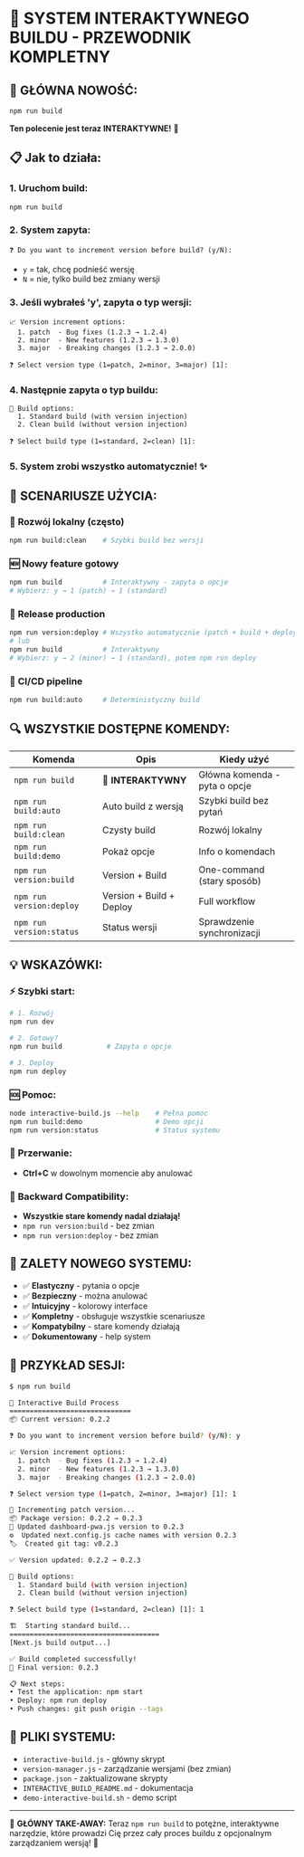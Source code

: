 # 🎉 SYSTEM INTERAKTYWNEGO BUILDU - PRZEWODNIK KOMPLETNY

## 🚀 **GŁÓWNA NOWOŚĆ:**

```bash
npm run build
```

**Ten polecenie jest teraz INTERAKTYWNE!** 🎯

## 📋 **Jak to działa:**

### 1. **Uruchom build:**
```bash
npm run build
```

### 2. **System zapyta:**
```
❓ Do you want to increment version before build? (y/N):
```
- `y` = tak, chcę podnieść wersję
- `N` = nie, tylko build bez zmiany wersji

### 3. **Jeśli wybrałeś 'y', zapyta o typ wersji:**
```
📈 Version increment options:
  1. patch  - Bug fixes (1.2.3 → 1.2.4)
  2. minor  - New features (1.2.3 → 1.3.0)  
  3. major  - Breaking changes (1.2.3 → 2.0.0)

❓ Select version type (1=patch, 2=minor, 3=major) [1]:
```

### 4. **Następnie zapyta o typ buildu:**
```
🔨 Build options:
  1. Standard build (with version injection)
  2. Clean build (without version injection)

❓ Select build type (1=standard, 2=clean) [1]:
```

### 5. **System zrobi wszystko automatycznie!** ✨

## 🎯 **SCENARIUSZE UŻYCIA:**

### 🔧 **Rozwój lokalny** (często)
```bash
npm run build:clean    # Szybki build bez wersji
```

### 🆕 **Nowy feature gotowy** 
```bash
npm run build          # Interaktywny - zapyta o opcje
# Wybierz: y → 1 (patch) → 1 (standard)
```

### 🚀 **Release production**
```bash
npm run version:deploy # Wszystko automatycznie (patch + build + deploy)
# lub
npm run build          # Interaktywny
# Wybierz: y → 2 (minor) → 1 (standard), potem npm run deploy
```

### 🤖 **CI/CD pipeline**
```bash
npm run build:auto     # Deterministyczny build
```

## 🔍 **WSZYSTKIE DOSTĘPNE KOMENDY:**

| Komenda | Opis | Kiedy użyć |
|---------|------|------------|
| `npm run build` | **🎯 INTERAKTYWNY** | Główna komenda - pyta o opcje |
| `npm run build:auto` | Auto build z wersją | Szybki build bez pytań |
| `npm run build:clean` | Czysty build | Rozwój lokalny |
| `npm run build:demo` | Pokaż opcje | Info o komendach |
| `npm run version:build` | Version + Build | One-command (stary sposób) |
| `npm run version:deploy` | Version + Build + Deploy | Full workflow |
| `npm run version:status` | Status wersji | Sprawdzenie synchronizacji |

## 💡 **WSKAZÓWKI:**

### ⚡ **Szybki start:**
```bash
# 1. Rozwój
npm run dev

# 2. Gotowy? 
npm run build           # Zapyta o opcje

# 3. Deploy
npm run deploy
```

### 🆘 **Pomoc:**
```bash
node interactive-build.js --help    # Pełna pomoc
npm run build:demo                  # Demo opcji
npm run version:status              # Status systemu
```

### 🛑 **Przerwanie:**
- **Ctrl+C** w dowolnym momencie aby anulować

### 🔄 **Backward Compatibility:**
- **Wszystkie stare komendy nadal działają!**
- `npm run version:build` - bez zmian
- `npm run version:deploy` - bez zmian

## 🎉 **ZALETY NOWEGO SYSTEMU:**

- ✅ **Elastyczny** - pytania o opcje
- ✅ **Bezpieczny** - można anulować
- ✅ **Intuicyjny** - kolorowy interface  
- ✅ **Kompletny** - obsługuje wszystkie scenariusze
- ✅ **Kompatybilny** - stare komendy działają
- ✅ **Dokumentowany** - help system

## 🚀 **PRZYKŁAD SESJI:**

```bash
$ npm run build

🚀 Interactive Build Process
==============================
📦 Current version: 0.2.2

❓ Do you want to increment version before build? (y/N): y

📈 Version increment options:
  1. patch  - Bug fixes (1.2.3 → 1.2.4)
  2. minor  - New features (1.2.3 → 1.3.0)
  3. major  - Breaking changes (1.2.3 → 2.0.0)

❓ Select version type (1=patch, 2=minor, 3=major) [1]: 1

🔄 Incrementing patch version...
📦 Package version: 0.2.2 → 0.2.3
🔧 Updated dashboard-pwa.js version to 0.2.3
⚙️  Updated next.config.js cache names with version 0.2.3
🏷️  Created git tag: v0.2.3

✅ Version updated: 0.2.2 → 0.2.3

🔨 Build options:
  1. Standard build (with version injection)
  2. Clean build (without version injection)

❓ Select build type (1=standard, 2=clean) [1]: 1

🏗️  Starting standard build...
=====================================
[Next.js build output...]

✅ Build completed successfully!
🎉 Final version: 0.2.3

📋 Next steps:
• Test the application: npm start
• Deploy: npm run deploy  
• Push changes: git push origin --tags
```

## 🔧 **PLIKI SYSTEMU:**

- `interactive-build.js` - główny skrypt
- `version-manager.js` - zarządzanie wersjami (bez zmian)
- `package.json` - zaktualizowane skrypty
- `INTERACTIVE_BUILD_README.md` - dokumentacja
- `demo-interactive-build.sh` - demo script

---

🎯 **GŁÓWNY TAKE-AWAY:** 
Teraz `npm run build` to potężne, interaktywne narzędzie, które prowadzi Cię przez cały proces buildu z opcjonalnym zarządzaniem wersją! 🚀
